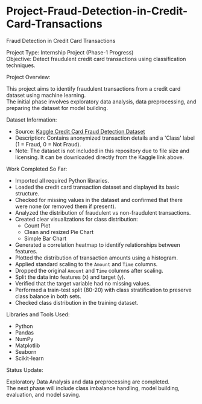 # Project-Fraud-Detection-in-Credit-Card-Transactions
 Fraud Detection in Credit Card Transactions

Project Type: Internship Project (Phase-1 Progress)  
Objective: Detect fraudulent credit card transactions using classification techniques.

Project Overview:

This project aims to identify fraudulent transactions from a credit card dataset using machine learning.  
The initial phase involves exploratory data analysis, data preprocessing, and preparing the dataset for model building.

Dataset Information:

- Source: [Kaggle Credit Card Fraud Detection Dataset](https://www.kaggle.com/mlg-ulb/creditcardfraud)
- Description: Contains anonymized transaction details and a 'Class' label (1 = Fraud, 0 = Not Fraud).
- Note: The dataset is not included in this repository due to file size and licensing.
        It can be downloaded directly from the Kaggle link above.
  
Work Completed So Far:

- Imported all required Python libraries.  
- Loaded the credit card transaction dataset and displayed its basic structure.  
- Checked for missing values in the dataset and confirmed that there were none (or removed them if present).  
- Analyzed the distribution of fraudulent vs non-fraudulent transactions.  
- Created clear visualizations for class distribution:
  - Count Plot  
  - Clean and resized Pie Chart  
  - Simple Bar Chart  
- Generated a correlation heatmap to identify relationships between features.  
- Plotted the distribution of transaction amounts using a histogram.  
- Applied standard scaling to the `Amount` and `Time` columns.  
- Dropped the original `Amount` and `Time` columns after scaling.  
- Split the data into features (`X`) and target (`y`).  
- Verified that the target variable had no missing values.  
- Performed a train-test split (80-20) with class stratification to preserve class balance in both sets.  
- Checked class distribution in the training dataset.

Libraries and Tools Used:  

- Python  
- Pandas  
- NumPy  
- Matplotlib  
- Seaborn  
- Scikit-learn  


Status Update:  

 Exploratory Data Analysis and data preprocessing are completed.  
 The next phase will include class imbalance handling, model building, evaluation, and model saving.

